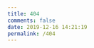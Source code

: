 ```yaml
---
title: 404
comments: false
date: 2019-12-16 14:21:19
permalink: /404
---
```


<!DOCTYPE html>
<html>
    <head>
         <meta charset="UTF-8" />
         <title>404</title>                                                                                                                                        
    </head>
    <body>
         <script type="text/javascript" src="//qzonestyle.gtimg.cn/qzone/hybrid/app/404/search_children.js" homePageName="返回首页" homePageUrl="https://yanzixian.github.io/"></script>
	</body>
</html>